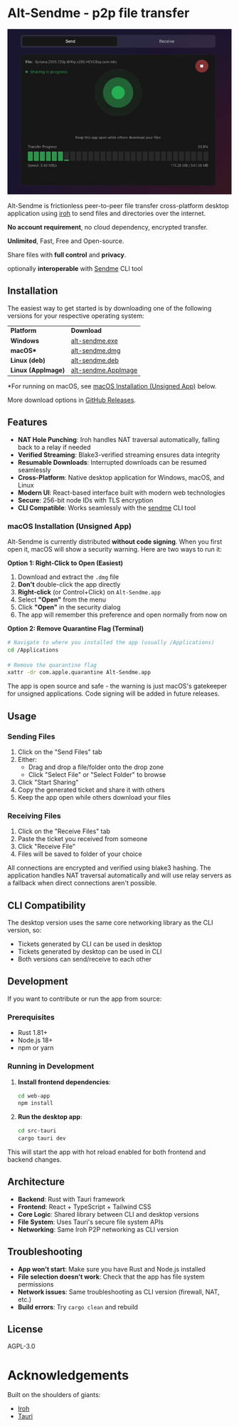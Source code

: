 # Alt-Sendme -  p2p file transfer

![Alt-Sendme Demo](assets/animation.gif)

Alt-Sendme is frictionless peer-to-peer file transfer cross-platform desktop application using [iroh](https://crates.io/crates/iroh) to send files and
directories over the internet.

**No account requirement**, no cloud dependency, encrypted transfer.

**Unlimited**, Fast, Free and Open-source.

Share files with **full control** and **privacy**.

optionally **interoperable** with [Sendme](https://www.iroh.computer/sendme) CLI tool

## Installation

The easiest way to get started is by downloading one of the following versions for your respective operating system:

<table>
  <tr>
    <td><b>Platform</b></td>
    <td><b>Download</b></td>
  </tr>
  <tr>
    <td><b>Windows</b></td>
    <td><a href='https://github.com/tonyantony300/alt-sendme/releases/download/v0.1.0/ALT-SENDME_0.1.0_x64-setup_windows.exe'>alt-sendme.exe</a></td>
  </tr>
  <tr>
    <td><b>macOS*</b></td>
    <td><a href='https://github.com/tonyantony300/alt-sendme/releases/download/v0.1.0/alt-sendme_0.1.0_aarch64_darwin.dmg'>alt-sendme.dmg</a></td>
  </tr>
  <tr>
    <td><b>Linux (deb)</b></td>
    <td><a href='https://github.com/tonyantony300/alt-sendme/releases/download/v0.1.0/ALT-SENDME_0.1.0_amd64_linux.deb'>alt-sendme.deb</a></td>
  </tr>
  <tr>
    <td><b>Linux (AppImage)</b></td>
    <td><a href='https://github.com/tonyantony300/alt-sendme/releases/download/v0.1.0/ALT-SENDME_0.1.0_amd64_linux.AppImage'>alt-sendme.AppImage</a></td>
  </tr>
</table>


*For running on macOS, see [macOS Installation (Unsigned App)](#macos-installation-unsigned-app) below.


More download options in [GitHub Releases](https://github.com/tonyantony300/alt-sendme/releases).



## Features

- **NAT Hole Punching**: Iroh handles NAT traversal automatically, falling back to a relay if needed
- **Verified Streaming**: Blake3-verified streaming ensures data integrity
- **Resumable Downloads**: Interrupted downloads can be resumed seamlessly
- **Cross-Platform**: Native desktop application for Windows, macOS, and Linux
- **Modern UI**: React-based interface built with modern web technologies
- **Secure**: 256-bit node IDs with TLS encryption
- **CLI Compatible**: Works seamlessly with the [sendme](https://www.iroh.computer/sendme) CLI tool 


### macOS Installation (Unsigned App)

Alt-Sendme is currently distributed **without code signing**. When you first open it, macOS will show a security warning. Here are two ways to run it:

**Option 1: Right-Click to Open (Easiest)**
1. Download and extract the `.dmg` file
2. **Don't** double-click the app directly
3. **Right-click** (or Control+Click) on `Alt-Sendme.app`
4. Select **"Open"** from the menu
5. Click **"Open"** in the security dialog
6. The app will remember this preference and open normally from now on

**Option 2: Remove Quarantine Flag (Terminal)**
```bash
# Navigate to where you installed the app (usually /Applications)
cd /Applications

# Remove the quarantine flag
xattr -dr com.apple.quarantine Alt-Sendme.app
```

The app is open source and safe - the warning is just macOS's gatekeeper for unsigned applications. Code signing will be added in future releases.


## Usage

### Sending Files

1. Click on the "Send Files" tab
2. Either:
   - Drag and drop a file/folder onto the drop zone
   - Click "Select File" or "Select Folder" to browse
3. Click "Start Sharing"
4. Copy the generated ticket and share it with others
5. Keep the app open while others download your files

### Receiving Files

1. Click on the "Receive Files" tab
2. Paste the ticket you received from someone
3. Click "Receive File"
4. Files will be saved to folder of your choice

All connections are encrypted and verified using blake3 hashing. The application handles NAT traversal automatically and will use relay servers as a fallback when direct connections aren't possible.

## CLI Compatibility

The desktop version uses the same core networking library as the CLI version, so:
- Tickets generated by CLI can be used in desktop
- Tickets generated by desktop can be used in CLI
- Both versions can send/receive to each other


## Development

If you want to contribute or run the app from source:

### Prerequisites

- Rust 1.81+
- Node.js 18+
- npm or yarn

### Running in Development

1. **Install frontend dependencies**:
   ```bash
   cd web-app
   npm install
   ```

2. **Run the desktop app**:
   ```bash
   cd src-tauri
   cargo tauri dev
   ```

This will start the app with hot reload enabled for both frontend and backend changes.



## Architecture

- **Backend**: Rust with Tauri framework
- **Frontend**: React + TypeScript + Tailwind CSS
- **Core Logic**: Shared library between CLI and desktop versions
- **File System**: Uses Tauri's secure file system APIs
- **Networking**: Same Iroh P2P networking as CLI version

## Troubleshooting

- **App won't start**: Make sure you have Rust and Node.js installed
- **File selection doesn't work**: Check that the app has file system permissions
- **Network issues**: Same troubleshooting as CLI version (firewall, NAT, etc.)
- **Build errors**: Try `cargo clean` and rebuild

## License

AGPL-3.0



# Acknowledgements

Built on the shoulders of giants:

- [Iroh](https://www.iroh.computer)
- [Tauri](https://v2.tauri.app)
